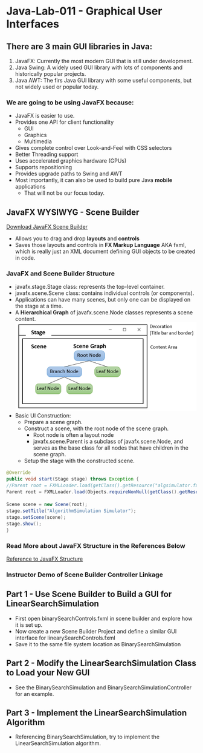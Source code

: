 # Java-Lab-011 - Graphical User Interfaces

## There are 3 main GUI libraries in Java:

1. JavaFX: Currently the most modern GUI that is still under development.
2. Java Swing: A widely used GUI library with lots of components and historically popular projects.
3. Java AWT: The firs Java GUI library with some useful components, but not widely used or popular today.

### We are going to be using JavaFX because:
* JavaFX is easier to use.
* Provides one API for client functionality
    * GUI
    * Graphics
    * Multimedia
* Gives complete control over Look-and-Feel with CSS selectors
* Better Threading support
* Uses accelerated graphics hardware (GPUs)
* Supports repositioning
* Provides upgrade paths to Swing and AWT
* Most importantly, it can also be used to build pure Java **mobile** applications
    * That will not be our focus today.

## JavaFX WYSIWYG - Scene Builder

[Download JavaFX Scene Builder](https://gluonhq.com/products/scene-builder/)

* Allows you to drag and drop **layouts** and **controls**
* Saves those layouts and controls in **FX Markup Language** AKA fxml, which is really just an XML document defining GUI objects to be created in code.

### JavaFX and Scene Builder Structure
* javafx.stage.Stage class: represents the top-level container.
* javafx.scene.Scene class: contains individual controls (or components).
* Applications can have many scenes, but only one can be displayed on the stage at a time.
* A **Hierarchical Graph** of javafx.scene.Node classes represents a scene content.
![Stage, Scene, and Scene Graph](images/StageScene.png)
* Basic UI Construction:
    * Prepare a scene graph.
    * Construct a scene, with the root node of the scene graph.
        * Root node is often a layout node
        * javafx.scene.Parent is a subclass of javafx.scene.Node, and serves as the base class for all nodes that have children in the scene graph.
    * Setup the stage with the constructed scene.

```java
@Override
public void start(Stage stage) throws Exception {
//Parent root = FXMLLoader.load(getClass().getResource("algsimulator.fxml"));
Parent root = FXMLLoader.load(Objects.requireNonNull(getClass().getResource("algsimulator.fxml")));

Scene scene = new Scene(root);
stage.setTitle("AlgorithmSimulation Simulator");
stage.setScene(scene);
stage.show();
}
```

### Read More about JavaFX Structure in the References Below
[Reference to JavaFX Structure](https://www3.ntu.edu.sg/home/ehchua/programming/java/Javafx1_intro.html#zz-2.2)

### Instructor Demo of Scene Builder Controller Linkage

## Part 1 - Use Scene Builder to Build a GUI for LinearSearchSimulation
* First open binarySearchControls.fxml in scene builder and explore how it is set up.
* Now create a new Scene Builder Project and define a similar GUI interface for linearySearchControls.fxml
* Save it to the same file system location as BinarySearchSimulation

## Part 2 - Modify the LinearSearchSimulation Class to Load your New GUI
* See the BinarySearchSimulation and BinarySearchSimulationController for an example.

## Part 3 - Implement the LinearSearchSimulation Algorithm
* Referencing BinarySearchSimulation, try to implement the LinearSearchSimulation algorithm.
